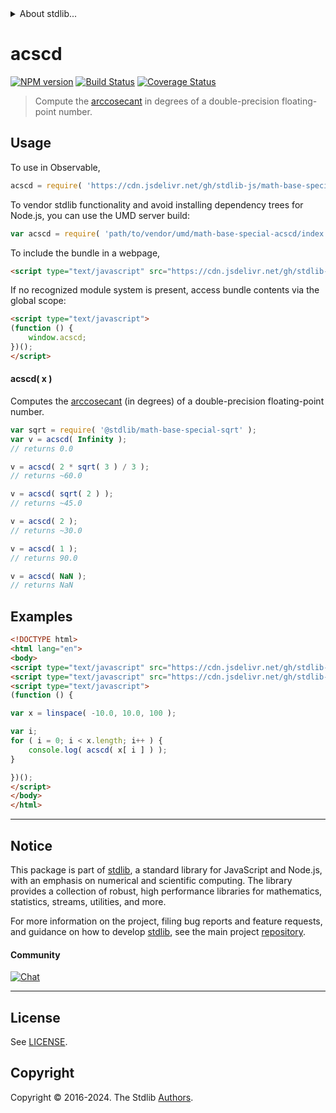 <!--

@license Apache-2.0

Copyright (c) 2024 The Stdlib Authors.

Licensed under the Apache License, Version 2.0 (the "License");
you may not use this file except in compliance with the License.
You may obtain a copy of the License at

   http://www.apache.org/licenses/LICENSE-2.0

Unless required by applicable law or agreed to in writing, software
distributed under the License is distributed on an "AS IS" BASIS,
WITHOUT WARRANTIES OR CONDITIONS OF ANY KIND, either express or implied.
See the License for the specific language governing permissions and
limitations under the License.

-->


<details>
  <summary>
    About stdlib...
  </summary>
  <p>We believe in a future in which the web is a preferred environment for numerical computation. To help realize this future, we've built stdlib. stdlib is a standard library, with an emphasis on numerical and scientific computation, written in JavaScript (and C) for execution in browsers and in Node.js.</p>
  <p>The library is fully decomposable, being architected in such a way that you can swap out and mix and match APIs and functionality to cater to your exact preferences and use cases.</p>
  <p>When you use stdlib, you can be absolutely certain that you are using the most thorough, rigorous, well-written, studied, documented, tested, measured, and high-quality code out there.</p>
  <p>To join us in bringing numerical computing to the web, get started by checking us out on <a href="https://github.com/stdlib-js/stdlib">GitHub</a>, and please consider <a href="https://opencollective.com/stdlib">financially supporting stdlib</a>. We greatly appreciate your continued support!</p>
</details>

# acscd

[![NPM version][npm-image]][npm-url] [![Build Status][test-image]][test-url] [![Coverage Status][coverage-image]][coverage-url] <!-- [![dependencies][dependencies-image]][dependencies-url] -->

> Compute the [arccosecant][arccosecant] in degrees of a double-precision floating-point number.



<section class="usage">

## Usage

To use in Observable,

```javascript
acscd = require( 'https://cdn.jsdelivr.net/gh/stdlib-js/math-base-special-acscd@umd/browser.js' )
```

To vendor stdlib functionality and avoid installing dependency trees for Node.js, you can use the UMD server build:

```javascript
var acscd = require( 'path/to/vendor/umd/math-base-special-acscd/index.js' )
```

To include the bundle in a webpage,

```html
<script type="text/javascript" src="https://cdn.jsdelivr.net/gh/stdlib-js/math-base-special-acscd@umd/browser.js"></script>
```

If no recognized module system is present, access bundle contents via the global scope:

```html
<script type="text/javascript">
(function () {
    window.acscd;
})();
</script>
```

#### acscd( x )

Computes the [arccosecant][arccosecant] (in degrees) of a double-precision floating-point number.

```javascript
var sqrt = require( '@stdlib/math-base-special-sqrt' );
var v = acscd( Infinity );
// returns 0.0

v = acscd( 2 * sqrt( 3 ) / 3 );
// returns ~60.0

v = acscd( sqrt( 2 ) );
// returns ~45.0

v = acscd( 2 );
// returns ~30.0

v = acscd( 1 );
// returns 90.0

v = acscd( NaN );
// returns NaN
```

</section>

<!-- /.usage -->

<section class="examples">

## Examples

<!-- eslint no-undef: "error" -->

```html
<!DOCTYPE html>
<html lang="en">
<body>
<script type="text/javascript" src="https://cdn.jsdelivr.net/gh/stdlib-js/array-base-linspace@umd/browser.js"></script>
<script type="text/javascript" src="https://cdn.jsdelivr.net/gh/stdlib-js/math-base-special-acscd@umd/browser.js"></script>
<script type="text/javascript">
(function () {

var x = linspace( -10.0, 10.0, 100 );

var i;
for ( i = 0; i < x.length; i++ ) {
    console.log( acscd( x[ i ] ) );
}

})();
</script>
</body>
</html>
```

</section>

<!-- /.examples -->

<!-- C interface documentation. -->



<!-- Section for related `stdlib` packages. Do not manually edit this section, as it is automatically populated. -->

<section class="related">

</section>

<!-- /.related -->

<!-- Section for all links. Make sure to keep an empty line after the `section` element and another before the `/section` close. -->


<section class="main-repo" >

* * *

## Notice

This package is part of [stdlib][stdlib], a standard library for JavaScript and Node.js, with an emphasis on numerical and scientific computing. The library provides a collection of robust, high performance libraries for mathematics, statistics, streams, utilities, and more.

For more information on the project, filing bug reports and feature requests, and guidance on how to develop [stdlib][stdlib], see the main project [repository][stdlib].

#### Community

[![Chat][chat-image]][chat-url]

---

## License

See [LICENSE][stdlib-license].


## Copyright

Copyright &copy; 2016-2024. The Stdlib [Authors][stdlib-authors].

</section>

<!-- /.stdlib -->

<!-- Section for all links. Make sure to keep an empty line after the `section` element and another before the `/section` close. -->

<section class="links">

[npm-image]: http://img.shields.io/npm/v/@stdlib/math-base-special-acscd.svg
[npm-url]: https://npmjs.org/package/@stdlib/math-base-special-acscd

[test-image]: https://github.com/stdlib-js/math-base-special-acscd/actions/workflows/test.yml/badge.svg?branch=v0.1.0
[test-url]: https://github.com/stdlib-js/math-base-special-acscd/actions/workflows/test.yml?query=branch:v0.1.0

[coverage-image]: https://img.shields.io/codecov/c/github/stdlib-js/math-base-special-acscd/main.svg
[coverage-url]: https://codecov.io/github/stdlib-js/math-base-special-acscd?branch=main

<!--

[dependencies-image]: https://img.shields.io/david/stdlib-js/math-base-special-acscd.svg
[dependencies-url]: https://david-dm.org/stdlib-js/math-base-special-acscd/main

-->

[chat-image]: https://img.shields.io/gitter/room/stdlib-js/stdlib.svg
[chat-url]: https://app.gitter.im/#/room/#stdlib-js_stdlib:gitter.im

[stdlib]: https://github.com/stdlib-js/stdlib

[stdlib-authors]: https://github.com/stdlib-js/stdlib/graphs/contributors

[umd]: https://github.com/umdjs/umd
[es-module]: https://developer.mozilla.org/en-US/docs/Web/JavaScript/Guide/Modules

[deno-url]: https://github.com/stdlib-js/math-base-special-acscd/tree/deno
[deno-readme]: https://github.com/stdlib-js/math-base-special-acscd/blob/deno/README.md
[umd-url]: https://github.com/stdlib-js/math-base-special-acscd/tree/umd
[umd-readme]: https://github.com/stdlib-js/math-base-special-acscd/blob/umd/README.md
[esm-url]: https://github.com/stdlib-js/math-base-special-acscd/tree/esm
[esm-readme]: https://github.com/stdlib-js/math-base-special-acscd/blob/esm/README.md
[branches-url]: https://github.com/stdlib-js/math-base-special-acscd/blob/main/branches.md

[stdlib-license]: https://raw.githubusercontent.com/stdlib-js/math-base-special-acscd/main/LICENSE

[arccosecant]: https://en.wikipedia.org/wiki/Inverse_trigonometric_functions

<!-- <related-links> -->

<!-- </related-links> -->

</section>

<!-- /.links -->
